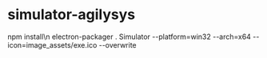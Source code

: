 # simulator-agilysys
npm install\n
electron-packager . Simulator --platform=win32 --arch=x64 --icon=image_assets/exe.ico --overwrite
